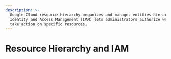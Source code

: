 ```yaml
---
description: >-
  Google Cloud resource hierarchy organizes and manages entities hierarchically.
  Identity and Access Management (IAM) lets administrators authorize who can
  take action on specific resources.
---
```


# Resource Hierarchy and IAM

